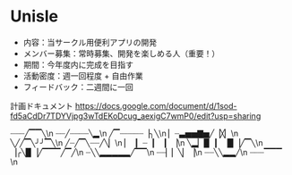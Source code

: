 # Unisle
* 内容：当サークル用便利アプリの開発
* メンバー募集：常時募集、開発を楽しめる人（重要！）
* 期間：今年度内に完成を目指す
* 活動密度：週一回程度 + 自由作業
* フィードバック：二週間に一回

計画ドキュメント
https://docs.google.com/document/d/1sod-fd5aCdDr7TDYVjpg3wTdEKoDcug_aexigC7wmP0/edit?usp=sharing

┈┈┈╱▔▔╲\n
┈┈╱┈┈┈┈╲▂\n
╱▔┈┈┈┈┈▕╮╲\n
▏┈▃▅▅▇▅╱▕╳▏\n
╲╱╱▔╲╯╯▔╲\n
╱┈╱▔╲┈┈╱╲▏\n
▏▕▏┈▕▏▕▏▕\n
╲▂▏▉▕▏▕▉▕╱▔╲\n
▕╭╲▉▕╱▔▔▔╱▔╱\n
┈╲╲▂▂▂▂▂╱▔▔\n
┈┈▏▏╲▏▕\n
┈┈╲╲▂▂╱\n
┈┈┈▔▔▔ \n
